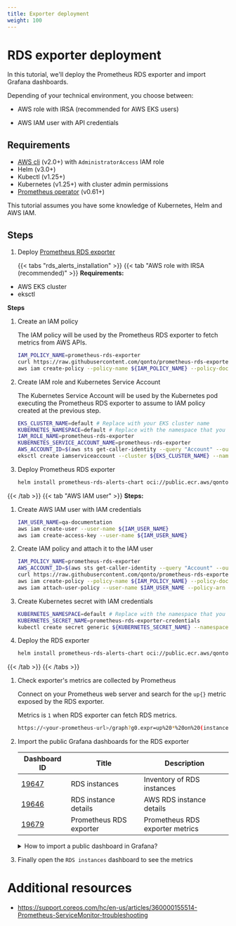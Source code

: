 ```yaml
---
title: Exporter deployment
weight: 100
---
```


# RDS exporter deployment

In this tutorial, we'll deploy the Prometheus RDS exporter and import Grafana dashboards.

Depending of your technical environment, you choose between:

- AWS role with IRSA (recommended for AWS EKS users)

- AWS IAM user with API credentials

## Requirements

- [AWS cli](https://aws.amazon.com/cli/) (v2.0+) with `AdministratorAccess` IAM role
- Helm (v3.0+)
- Kubectl (v1.25+)
- Kubernetes (v1.25+) with cluster admin permissions
- [Prometheus operator](https://github.com/prometheus-operator/prometheus-operator) (v0.61+)

This tutorial assumes you have some knowledge of Kubernetes, Helm and AWS IAM.

## Steps

1. Deploy [Prometheus RDS exporter](https://github.com/qonto/prometheus-rds-exporter)

    {{< tabs "rds_alerts_installation" >}}
{{< tab "AWS role with IRSA (recommended)" >}}
**Requirements:**

- AWS EKS cluster
- eksctl

<!-- markdownlint-disable-next-line no-emphasis-as-header -->
**Steps**

1. Create an IAM policy

    The IAM policy will be used by the Prometheus RDS exporter to fetch metrics from AWS APIs.

    ```bash
    IAM_POLICY_NAME=prometheus-rds-exporter
    curl https://raw.githubusercontent.com/qonto/prometheus-rds-exporter/0.1.0/configs/aws/policy.json > policy.json
    aws iam create-policy --policy-name ${IAM_POLICY_NAME} --policy-document file://policy.json
    ```

1. Create IAM role and Kubernetes Service Account

    The Kubernetes Service Account will be used by the Kubernetes pod executing the Prometheus RDS exporter to assume to IAM policy created at the previous step.

    ```bash
    EKS_CLUSTER_NAME=default # Replace with your EKS cluster name
    KUBERNETES_NAMESPACE=default # Replace with the namespace that you want to use
    IAM_ROLE_NAME=prometheus-rds-exporter
    KUBERNETES_SERVICE_ACCOUNT_NAME=prometheus-rds-exporter
    AWS_ACCOUNT_ID=$(aws sts get-caller-identity --query "Account" --output text)
    eksctl create iamserviceaccount --cluster ${EKS_CLUSTER_NAME} --namespace ${KUBERNETES_NAMESPACE} --name ${KUBERNETES_SERVICE_ACCOUNT_NAME} --role-name ${IAM_ROLE_NAME} --attach-policy-arn arn:aws:iam::${AWS_ACCOUNT_ID}:policy/${IAM_POLICY_NAME} --approve
    ```

1. Deploy Prometheus RDS exporter

    ```bash
    helm install prometheus-rds-alerts-chart oci://public.ecr.aws/qonto/prometheus-rds-alerts-chart --namespace ${KUBERNETES_NAMESPACE} --set serviceAccount.annotations."eks\.amazonaws\.com\/role-arn"="arn:aws:iam::${AWS_ACCOUNT_ID}:role/${IAM_ROLE_NAME}"
    ```

{{< /tab >}}
{{< tab "AWS IAM user" >}}
**Steps:**

1. Create AWS IAM user with IAM credentials

    ```bash
    IAM_USER_NAME=qa-documentation
    aws iam create-user --user-name ${IAM_USER_NAME}
    aws iam create-access-key --user-name ${IAM_USER_NAME}
    ```

1. Create IAM policy and attach it to the IAM user

    ```bash
    IAM_POLICY_NAME=prometheus-rds-exporter
    AWS_ACCOUNT_ID=$(aws sts get-caller-identity --query "Account" --output text)
    curl https://raw.githubusercontent.com/qonto/prometheus-rds-exporter/0.1.0/configs/aws/policy.json > policy.json
    aws iam create-policy --policy-name ${IAM_POLICY_NAME} --policy-document file://policy.json
    aws iam attach-user-policy --user-name $IAM_USER_NAME --policy-arn arn:aws:iam::${AWS_ACCOUNT_ID}:policy/${IAM_POLICY_NAME}
    ```

1. Create Kubernetes secret with IAM credentials

    ```bash
    KUBERNETES_NAMESPACE=default # Replace with the namespace that you want to use
    KUBERNETES_SECRET_NAME=prometheus-rds-exporter-credentials
    kubectl create secret generic ${KUBERNETES_SECRET_NAME} --namespace ${KUBERNETES_NAMESPACE} --from-literal=AWS_ACCESS_KEY_ID=<replace_with_the_access_key_id> --from-literal=AWS_SECRET_ACCESS_KEY=<replace_with_the_secret_access_key>
    ```

1. Deploy the RDS exporter

    ```bash
    helm install prometheus-rds-alerts-chart oci://public.ecr.aws/qonto/prometheus-rds-alerts-chart --namespace ${KUBERNETES_NAMESPACE} --set awsCredentialsSecret="${KUBERNETES_SECRET_NAME}"
    ```

{{< /tab >}}
{{< /tabs >}}

1. Check exporter's metrics are collected by Prometheus

    Connect on your Prometheus web server and search for the `up{}` metric exposed by the RDS exporter.

    Metrics is `1` when RDS exporter can fetch RDS metrics.

    ```bash
    https://<your-prometheus-url>/graph?g0.expr=up%20*%20on%20(instance)%20rds_exporter_build_info&g0.tab=1&g0.stacked=0&g0.show_exemplars=0&g0.range_input=1h
    ```

1. Import the public Grafana dashboards for the RDS exporter

    | Dashboard ID | Title | Description |
    | --- | --- | --- |
    | [19647](https://grafana.com/grafana/dashboards/19647-rds-instances-overview/) | RDS instances | Inventory of RDS instances |
    | [19646](https://grafana.com/grafana/dashboards/19646-rds-instance-details/) | RDS instance details | AWS RDS instance details |
    | [19679](https://grafana.com/grafana/dashboards/19679-rds-exporter/) | Prometheus RDS exporter | Prometheus RDS exporter metrics |

    <details>
    <summary>How to import a public dashboard in Grafana?</summary>

    1. Connect to your Grafana

    1. Click on `Import dashboard` (top right corner)

    1. Enter `Grafana dashboard id` in `Import via grafana.com` and click on `Load`

    1. Select a `Folder` to store the dashboard

        We recommend that you leave the dashboard name unchanged to facilitate future updates.

    1. Click on `Save`

    </details>

1. Finally open the `RDS instances` dashboard to see the metrics

# Additional resources

- <https://support.coreos.com/hc/en-us/articles/360000155514-Prometheus-ServiceMonitor-troubleshooting>
